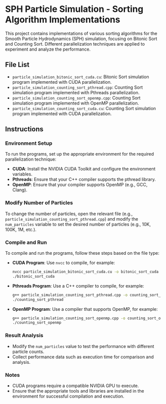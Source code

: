 # SPH Particle Simulation - Sorting Algorithm Implementations

This project contains implementations of various sorting algorithms for the Smooth Particle Hydrodynamics (SPH) simulation, focusing on Bitonic Sort and Counting Sort. Different parallelization techniques are applied to experiment and analyze the performance.

## File List

- `particle_simulation_bitonic_sort_cuda.cu`: Bitonic Sort simulation program implemented with CUDA parallelization.
- `particle_simulation_counting_sort_pthread.cpp`: Counting Sort simulation program implemented with Pthreads parallelization.
- `particle_simulation_counting_sort_openmp.cpp`: Counting Sort simulation program implemented with OpenMP parallelization.
- `particle_simulation_counting_sort_cuda.cu`: Counting Sort simulation program implemented with CUDA parallelization.

## Instructions

### Environment Setup

To run the programs, set up the appropriate environment for the required parallelization technique:

- **CUDA**: Install the NVIDIA CUDA Toolkit and configure the environment variables.
- **Pthreads**: Ensure that your C++ compiler supports the pthread library.
- **OpenMP**: Ensure that your compiler supports OpenMP (e.g., GCC, Clang).

### Modify Number of Particles

To change the number of particles, open the relevant file (e.g., `particle_simulation_counting_sort_pthread.cpp`) and modify the `num_particles` variable to set the desired number of particles (e.g., 10K, 100K, 1M, etc.).

### Compile and Run

To compile and run the programs, follow these steps based on the file type:

- **CUDA Program**: Use `nvcc` to compile, for example:
    ```bash
    nvcc particle_simulation_bitonic_sort_cuda.cu -o bitonic_sort_cuda
    ./bitonic_sort_cuda
    ```

- **Pthreads Program**: Use a C++ compiler to compile, for example:
    ```bash
    g++ particle_simulation_counting_sort_pthread.cpp -o counting_sort_pthread -lpthread
    ./counting_sort_pthread
    ```

- **OpenMP Program**: Use a compiler that supports OpenMP, for example:
    ```bash
    g++ particle_simulation_counting_sort_openmp.cpp -o counting_sort_openmp -fopenmp
    ./counting_sort_openmp
    ```

### Result Analysis

- Modify the `num_particles` value to test the performance with different particle counts.
- Collect performance data such as execution time for comparison and analysis.

### Notes

- CUDA programs require a compatible NVIDIA GPU to execute.
- Ensure that the appropriate tools and libraries are installed in the environment for successful compilation and execution.
